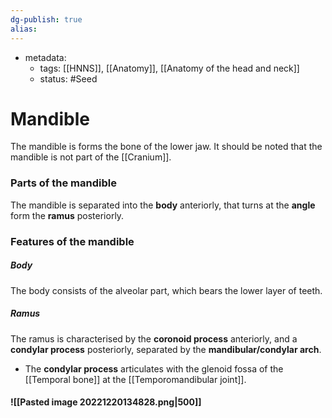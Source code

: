 ```yaml
---
dg-publish: true
alias:
---
```

- metadata:
	- tags: [[HNNS]], [[Anatomy]], [[Anatomy of the head and neck]]
	- status: #Seed 
# Mandible
The mandible is forms the bone of the lower jaw. 
It should be noted that the mandible is not part of the [[Cranium]].
### Parts of the mandible
The mandible is separated into the **body** anteriorly, that turns at the **angle** form the **ramus** posteriorly.
### Features of the mandible
##### Body
The body consists of the alveolar part, which bears the lower layer of teeth.
##### Ramus
The ramus is characterised by the **coronoid process** anteriorly, and a **condylar process** posteriorly, separated by the **mandibular/condylar arch**.
- The **condylar process** articulates with the glenoid fossa of the [[Temporal bone]] at the [[Temporomandibular joint]].
#### ![[Pasted image 20221220134828.png|500]]